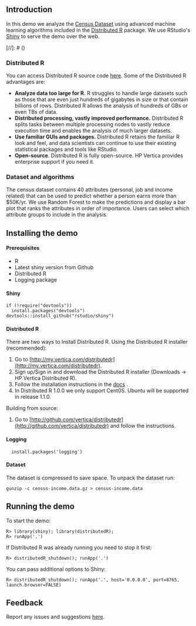 ## Introduction
In this demo we analyze the  [Census Dataset](https://archive.ics.uci.edu/ml/datasets/Census+Income "Census dataset") using advanced machine learning algorithms included in the [Distributed R](https://github.com/vertica/DistributedR "Distributed R Github repo") package. We use RStudio's [Shiny](https://github.com/rstudio/shiny "Shiny Giithub repo") to serve the demo over the web.

[//]: # ([](https://github.com/vertica/DistributedR-demos/census-shiny/blob/master/www/img/dr-shiny-demo.png))


### Distributed R
You can access Distributed R source code [here](https://github.com/vertica/DistributedR "Distributed R Github repo").
Some of the Distributed R advantages are:
+ **Analyze data too large for R.** R struggles to handle large datasets such as those that are even just hundreds of gigabytes in size or that contain billions of rows. Distributed R allows the analysis of hundreds of GBs or even TBs of data.
+ **Distributed processing, vastly improved performance.**
Distributed R splits tasks between multiple processing nodes to vastly reduce execution time and enables the analysis of much larger datasets.
+ **Use familiar GUIs and packages.** Distributed R retains the familiar R look and feel, and data scientists can continue to use their existing statistical packages and tools like RStudio.
+ **Open-source**. Distributed R is fully open-source. HP Vertica provides enterprise support if you need it.

### Dataset and algorithms
The census dataset contains 40 attributes (personal, job and income related) that can be used to predict whether a person earns more than $50K/yr. We use Random Forest to make the predictions and display a bar plot that ranks the attributes in order of importance. Users can select which attribute groups to include in the analysis.

## Installing the demo

#### Prerequisites
+  R
+  Latest shiny version from Github
+  Distributed R
+  Logging package

#### Shiny

    if (!require("devtools"))
      install.packages("devtools")
    devtools::install_github("rstudio/shiny")  


####  Distributed R

There are two ways to Install Distributed R.
Using the Distributed R installer (recommended):

1.  Go to [http://my.vertica.com/distributedr](http://my.vertica.com/distributedr).
2.  Sign up/Sign in and download the Distributed R installer (Downloads -> HP Vertica Distributed R).
3.  Follow the installation instructions in the  [docs](http://www.vertica.com/hp-vertica-documentation/hp-vertica-distributed-r-1-0-x-product-documentation/ "Distributed R docs") .
4.  In Distributed R 1.0.0 we only support Cent0S. Ubuntu will be supported in release 1.1.0.

Building from source:

1.  Go to [http://github.com/vertica/distributedr](http://github.com/vertica/distributedr) and follow the instructions.

#### Logging

      install.packages('logging')

#### Dataset
The dataset is compressed to save space. To unpack the dataset run:

    gunzip -c census-income.data.gz > census-income.data

## Running the demo
To start the demo:

    R> library(shiny); library(distributedR);
    R> runApp('.')

If Distributed R was already running you need to stop it first:

    R> distributedR_shutdown(); runApp('.')

You can pass additional options to Shiny:

    R> distributedR_shutdown(); runApp('.', host='0.0.0.0', port=8765, launch.browser=FALSE) 

## Feedback
Report any issues and suggestions [here](https://github.com/vertica/DistributedR-demos/issues).
